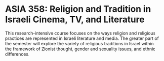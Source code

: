 # ASIA 358: Religion and Tradition in Israeli Cinema, TV, and Literature

This research-intensive course focuses on the ways religion and religious practices are represented in Israeli literature and media. The greater part of the semester will explore the variety of religious traditions in Israel within the framework of Zionist thought, gender and sexuality issues, and ethnic differences.